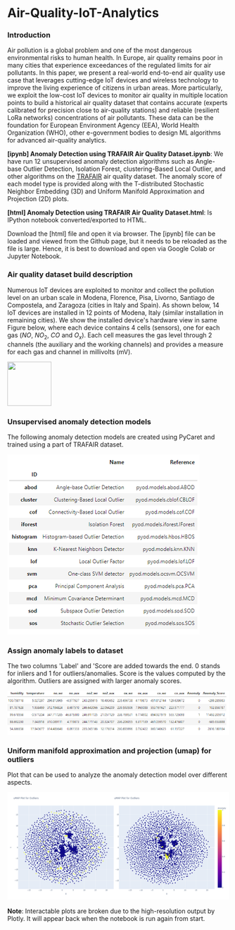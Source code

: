 # Air-Quality-IoT-Analytics

### Introduction

Air pollution is a global problem and one of the most dangerous environmental risks to human health. In Europe, air quality remains poor in many cities that experience exceedances of the regulated limits for air pollutants. In this paper, we present a real-world end-to-end air quality use case that leverages cutting-edge IoT devices and wireless technology to improve the living experience of citizens in urban areas. More particularly, we exploit the low-cost IoT devices to monitor air quality in multiple location points to build a historical air quality dataset that contains accurate (experts calibrated for precision close to air-quality stations) and reliable (resilient LoRa networks) concentrations of air pollutants. These data can be the foundation for European Environment Agency (EEA), World Health Organization (WHO), other e-government bodies to design ML algorithms for advanced air-quality analytics.

**[ipynb] Anomaly Detection using TRAFAIR Air Quality Dataset.ipynb**: We have run 12 unsupervised anomaly detection algorithms such as Angle-base Outlier Detection, Isolation Forest, clustering-Based Local Outlier, and other algorithms on the [TRAFAIR](https://www.dati.gov.it/view-dataset?Cerca=&tags_set=trafair&tags=trafair&ordinamento=&sort=Invia) air quality dataset. The anomaly score of each model type is provided along with the T-distributed Stochastic Neighbor Embedding (3D) and Uniform Manifold Approximation and Projection (2D) plots. 

**[html] Anomaly Detection using TRAFAIR Air Quality Dataset.html**: Is IPython notebook converted/exported to HTML.

Download the [html] file and open it via browser. The [ipynb] file can be loaded and viewed from the Github page, but it needs to be reloaded as the file is large. Hence, it is best to download and open via Google Colab or Jupyter Notebook.

### Air quality dataset build description

Numerous IoT devices are exploited to monitor and collect the pollution level on an urban scale in Modena, Florence, Pisa, Livorno, Santiago de Compostela, and Zaragoza (cities in Italy and Spain). As shown below, 14 IoT devices are installed in 12 points of Modena, Italy (similar installation in remaining cities). We show the installed device's hardware view in same Figure below, where each device contains 4 cells (sensors), one for each gas ($NO$, $NO_{2}$, $CO$ and $O_{x}$). Each cell measures the gas level through 2 channels (the auxiliary and the working channels) and provides a measure for each gas and channel in millivolts (mV). 

<img src="(https://github.com/bharathsudharsan/Air-Quality-IoT-Analytics/blob/main/hardware_location.png" width="100" height="100">

### Unsupervised anomaly detection models

The following anomaly detection models are created using PyCaret and trained using a part of TRAFAIR dataset.

![alt text](https://github.com/bharathsudharsan/Air-Quality-IoT-Analytics/blob/main/model_names.PNG)

### Assign anomaly labels to dataset

The two columns 'Label' and 'Score are added towards the end. 0 stands for inliers and 1 for outliers/anomalies. Score is the values computed by the algorithm. Outliers are assigned with larger anomaly scores.

![alt text](https://github.com/bharathsudharsan/Air-Quality-IoT-Analytics/blob/main/assign_a_model.PNG)

### Uniform manifold approximation and projection (umap) for outliers

Plot that can be used to analyze the anomaly detection model over different aspects.

![alt text](https://github.com/bharathsudharsan/Air-Quality-IoT-Analytics/blob/main/umap_plot_for_outliers.png)

**Note**: Interactable plots are broken due to the high-resolution output by Plotly. It will appear back when the notebook is run again from start.
